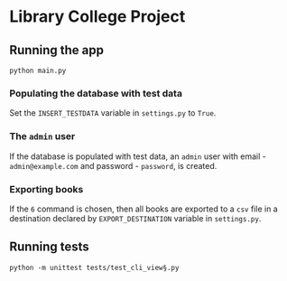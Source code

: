 # Library College Project

## Running the app

```
python main.py
```

### Populating the database with test data

Set the `INSERT_TESTDATA` variable in `settings.py` to `True`.

### The `admin` user

If the database is populated with test data, an `admin` user with email - `admin@example.com`
and password - `password`, is created.

### Exporting books

If the `6` command is chosen, then all books are exported to a `csv` file in a destination declared by
`EXPORT_DESTINATION` variable in `settings.py`.

## Running tests

```
python -m unittest tests/test_cli_view§.py
```